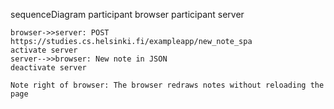 sequenceDiagram
    participant browser
    participant server

    browser->>server: POST https://studies.cs.helsinki.fi/exampleapp/new_note_spa
    activate server
    server-->>browser: New note in JSON
    deactivate server

    Note right of browser: The browser redraws notes without reloading the page